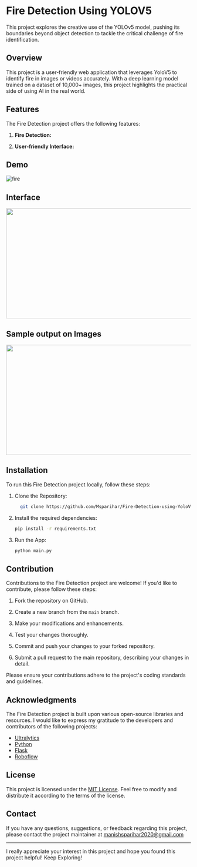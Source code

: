 # Fire Detection Using YOLOV5

This project explores the creative use of the YOLOv5 model, pushing its boundaries beyond object detection to tackle the critical challenge of fire identification.

## Overview

This project is a user-friendly web application that leverages YoloV5 to identify fire in images or videos accurately. With a deep learning model trained on a dataset of 10,000+ images, this project highlights the practical side of using AI in the real world.

## Features

The Fire Detection project offers the following features:

1. **Fire Detection:**

2. **User-friendly Interface:**

## Demo

![fire](https://github.com/Msparihar/Fire-Detection-using-YoloV5/assets/75237981/84fc40f8-f87e-4962-b0ef-c454cd341842)

## Interface

<img src="https://github.com/Msparihar/Fire-Detection-using-YoloV5/assets/75237981/d6467dd6-19c3-4ae4-acdd-cbe5a6472e9e" width="600" height="300">

## Sample output on Images

<img src="https://github.com/Msparihar/Fire-Detection-using-YoloV5/assets/75237981/2cc488c7-98f0-4f9c-82a1-c23178a216de" width="600" height="300">

## Installation

To run this Fire Detection project locally, follow these steps:

1. Clone the Repository:
    ```bash
      git clone https://github.com/Msparihar/Fire-Detection-using-YoloV5.git
    ```

2. Install the required dependencies:
    ```bash
    pip install -r requirements.txt
    ```

3. Run the App:
   ```bash
   python main.py
   ```
   
## Contribution

Contributions to the Fire Detection project are welcome! If you'd like to contribute, please follow these steps:

1. Fork the repository on GitHub.

2. Create a new branch from the `main` branch.

3. Make your modifications and enhancements.

4. Test your changes thoroughly.

5. Commit and push your changes to your forked repository.

6. Submit a pull request to the main repository, describing your changes in detail.

Please ensure your contributions adhere to the project's coding standards and guidelines.

## Acknowledgments

The Fire Detection project is built upon various open-source libraries and resources. I would like to express my gratitude to the developers and contributors of the following projects:

- [Ultralytics](https://github.com/ultralytics/ultralytics)
- [Python](https://www.python.org/)
- [Flask](https://flask.palletsprojects.com/)
- [Roboflow](https://roboflow.com/)

## License

This project is licensed under the [MIT License](LICENSE). Feel free to modify and distribute it according to the terms of the license.

## Contact

If you have any questions, suggestions, or feedback regarding this project, please contact the project maintainer at manishsparihar2020@gmail.com

<hr>

I really appreciate your interest in this project and hope you found this project helpful! Keep Exploring!
